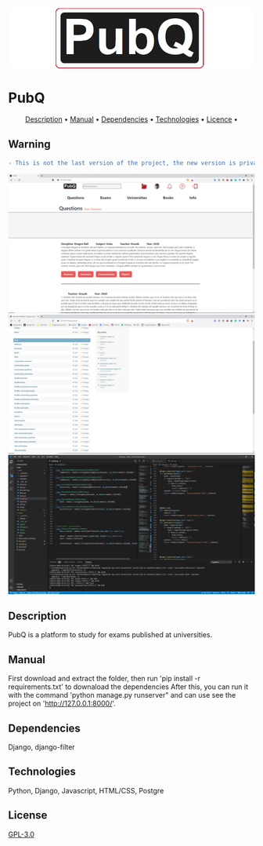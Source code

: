 
<img src="Images/logo.png">

# PubQ

<p align="center">
 <a href="#Description">Description</a> •
 <a href="#Manual">Manual</a> • 
 <a href="#Dependencies">Dependencies</a> • 
 <a href="#Technologies">Technologies</a> • 
 <a href="#Licence">Licence</a> • 
</p>

## Warning

```diff 
- This is not the last version of the project, the new version is private now
```
<img src="Images/Pubq1.png">


<img src="Images/PubQ3.png">


<img src="Images/Pubq2.png">

## Description

PubQ is a platform to study for exams published at universities.

## Manual

First download and extract the folder, then run 'pip install -r requirements.txt' to downaload the dependencies
After this, you can run it with the command 'python manage.py runserver" and can use see the project on 'http://127.0.0.1:8000/'.

## Dependencies

Django, django-filter

## Technologies

Python, Django, Javascript, HTML/CSS, Postgre


## License
[GPL-3.0](https://www.gnu.org/licenses/gpl-3.0.en.html)

